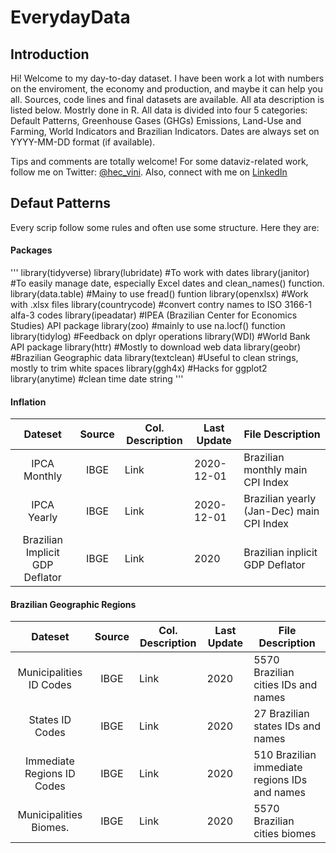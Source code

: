 # EverydayData

## Introduction 
Hi! Welcome to my day-to-day dataset. I have been work a lot with numbers on the enviroment, the economy and production, and maybe it can help you all.
Sources, code lines and final datasets are available. All ata description is listed below. Mostrly done in R. 
All data is divided into four 5 categories: Default Patterns, Greenhouse Gases (GHGs) Emissions, Land-Use and Farming, World Indicators and Brazilian Indicators. 
Dates are always set on YYYY-MM-DD format (if available).

Tips and comments are totally welcome!
For some dataviz-related work, follow me on Twitter: [@hec_vini](https://twitter.com/hec_vini). Also, connect with me on [LinkedIn](https://www.linkedin.com/in/viniciushpires/)

## Defaut Patterns 
Every scrip follow some rules and often use some structure. Here they are:

#### Packages 
'''
library(tidyverse) 
library(lubridate) #To work with dates
library(janitor) #To easily manage date, especially Excel dates and clean_names() function. 
library(data.table) #Mainy to use fread() funtion
library(openxlsx) #Work with .xlsx files
library(countrycode) #convert contry names to ISO 3166-1 alfa-3 codes
library(ipeadatar) #IPEA (Brazilian Center for Economics Studies) API package
library(zoo) #mainly to use na.locf() function
library(tidylog) #Feedback on dplyr operations
library(WDI) #World Bank API package
library(httr) #Mostly to download web data
library(geobr) #Brazilian Geographic data
library(textclean) #Useful to clean strings, mostly to trim white spaces
library(ggh4x) #Hacks for ggplot2
library(anytime) #clean time date string
'''

#### Inflation
| Dateset                         | Source    | Col. Description   | Last Update |File Description                                      
| :-----------------------------: | :-------: | ------------------ | ----------- |---------------------------------------- |
| IPCA Monthly                    | IBGE      | Link               | 2020-12-01  |Brazilian monthly main CPI Index         |
| IPCA Yearly                     | IBGE      | Link               | 2020-12-01  |Brazilian yearly (Jan-Dec) main CPI Index|
| Brazilian Implicit GDP Deflator | IBGE      | Link               | 2020        |Brazilian inplicit GDP Deflator          |

#### Brazilian Geographic Regions
| Dateset                    | Source    | Col. Description   | Last Update |File Description                                      
| :------------------------: | :-------: | ------------------ | ----------- |--------------------------------------------- |
| Municipalities ID Codes    | IBGE      | Link               | 2020        |5570 Brazilian cities IDs and names           |
| States ID Codes            | IBGE      | Link               | 2020        |27 Brazilian states IDs and names             |
| Immediate Regions ID Codes | IBGE      | Link               | 2020        |510 Brazilian immediate regions IDs and names |
| Municipalities Biomes.     | IBGE      | Link               | 2020        |5570 Brazilian cities biomes                  |

